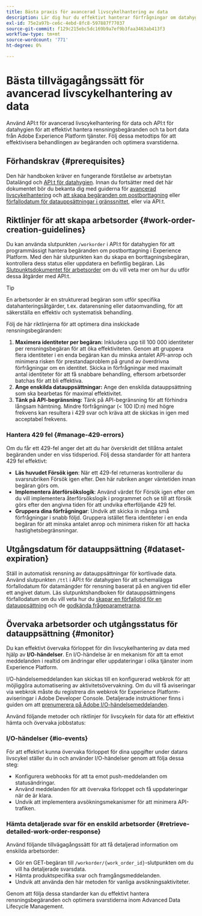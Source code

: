 ```yaml
---
title: Bästa praxis för avancerad livscykelhantering av data
description: Lär dig hur du effektivt hanterar förfrågningar om datahygien i Adobe Experience Platform med hjälp av API:t Advanced Data Lifecycle Management (Advanced Data Lifecycle Management) och API:t Data Hygiene. Den här guiden beskriver bästa praxis, till exempel maximering av identiteter per begäran, specificering av enskilda datauppsättningar och anpassning efter API-begränsning för att förhindra flaskhalsar. Dokumentet innehåller riktlinjer för att ställa in automatisk rensning av datauppsättningar, hur arbetsorderstatus ska övervakas samt detaljerade metoder för hämtning av svar. Följ dessa rutiner för att effektivisera behandlingen av begäranden och optimera svarstiderna.
exl-id: 75e2a97b-ce6c-4ebd-8fc8-597887f77037
source-git-commit: f129c215ebc5dc169b9a7ef9b3faa3463ab413f3
workflow-type: tm+mt
source-wordcount: '771'
ht-degree: 0%

---
```


# Bästa tillvägagångssätt för avancerad livscykelhantering av data

Använd API:t för avancerad livscykelhantering för data och API:t för datahygien för att effektivt hantera rensningsbegäranden och ta bort data från Adobe Experience Platform tjänster. Följ dessa metodtips för att effektivisera behandlingen av begäranden och optimera svarstiderna.

## Förhandskrav {#prerequisites}

Den här handboken kräver en fungerande förståelse av arbetsytan Datalängd och [API:t för datahygien](./api/overview.md). Innan du fortsätter med det här dokumentet bör du bekanta dig med guiderna för [avancerad livscykelhantering](./home.md) och [att skapa begäranden om postborttagning](./ui/record-delete.md) eller [förfallodatum för datauppsättningar i gränssnittet](./ui/dataset-expiration.md), eller via API:t.

## Riktlinjer för att skapa arbetsorder {#work-order-creation-guidelines}

Du kan använda slutpunkten `/workorder` i API:t för datahygien för att programmässigt hantera begäranden om postborttagning i Experience Platform. Med den här slutpunkten kan du skapa en borttagningsbegäran, kontrollera dess status eller uppdatera en befintlig begäran. Läs [Slutpunktsdokumentet för arbetsorder](./api/workorder.md) om du vill veta mer om hur du utför dessa åtgärder med API:t.

>[!TIP]
>
>En arbetsorder är en strukturerad begäran som utför specifika datahanteringsåtgärder, t.ex. datarensning eller dataomvandling, för att säkerställa en effektiv och systematisk behandling.

Följ de här riktlinjerna för att optimera dina inskickade rensningsbegäranden:

1. **Maximera identiteter per begäran:** Inkludera upp till 100 000 identiteter per rensningsbegäran för att öka effektiviteten. Genom att gruppera flera identiteter i en enda begäran kan du minska antalet API-anrop och minimera risken för prestandaproblem på grund av överdrivna förfrågningar om en identitet. Skicka in förfrågningar med maximalt antal identiteter för att få snabbare behandling, eftersom arbetsorder batchas för att bli effektiva.
2. **Ange enskilda datauppsättningar:** Ange den enskilda datauppsättning som ska bearbetas för maximal effektivitet.
3. **Tänk på API-begränsning:** Tänk på API-begränsning för att förhindra långsam hämtning. Mindre förfrågningar (&lt; 100 ID:n) med högre frekvens kan resultera i 429 svar och kräva att de skickas in igen med acceptabel frekvens.

### Hantera 429 fel {#manage-429-errors}

Om du får ett 429-fel anger det att du har överskridit det tillåtna antalet begäranden under en viss tidsperiod. Följ dessa standarder för att hantera 429 fel effektivt:

- **Läs huvudet Försök igen**: När ett 429-fel returneras kontrollerar du svarsrubriken Försök igen efter. Den här rubriken anger väntetiden innan begäran görs om.
- **Implementera återförsökslogik**: Använd värdet för Försök igen efter om du vill implementera återförsökslogik i programmet och se till att försök görs efter den angivna tiden för att undvika efterföljande 429 fel.
- **Gruppera dina förfrågningar**: Undvik att skicka in många små förfrågningar i snabb följd. Gruppera istället flera identiteter i en enda begäran för att minska antalet anrop och minimera risken för att hacka hastighetsbegränsningar.

## Utgångsdatum för datauppsättning {#dataset-expiration}

Ställ in automatisk rensning av datauppsättningar för kortlivade data. Använd slutpunkten `/ttl` i API:t för datahygien för att schemalägga förfallodatum för datamängder för rensning baserat på en angiven tid eller ett angivet datum. Läs slutpunktshandboken för datauppsättningens förfallodatum om du vill veta hur du [skapar en förfallotid för en datauppsättning](./api/dataset-expiration.md) och de [godkända frågeparametrarna](./api/dataset-expiration.md#query-params).

## Övervaka arbetsorder och utgångsstatus för datauppsättning {#monitor}

Du kan effektivt övervaka förloppet för din livscykelhantering av data med hjälp av **I/O-händelser**. En I/O-händelse är en mekanism för att ta emot meddelanden i realtid om ändringar eller uppdateringar i olika tjänster inom Experience Platform.

I/O-händelsemeddelanden kan skickas till en konfigurerad webkrok för att möjliggöra automatisering av aktivitetsövervakning. Om du vill få aviseringar via webkrok måste du registrera din webkrok för Experience Platform-aviseringar i Adobe Developer Console. Detaljerade instruktioner finns i guiden om att [prenumerera på Adobe I/O-händelsemeddelanden](../observability/alerts/subscribe.md).

Använd följande metoder och riktlinjer för livscykeln för data för att effektivt hämta och övervaka jobbstatus:

### I/O-händelser {#io-events}

För att effektivt kunna övervaka förloppet för dina uppgifter under datans livscykel ställer du in och använder I/O-händelser genom att följa dessa steg:

- Konfigurera webhooks för att ta emot push-meddelanden om statusändringar.
- Använd meddelanden för att övervaka förloppet och få uppdateringar när de är klara.
- Undvik att implementera avsökningsmekanismer för att minimera API-trafiken.

### Hämta detaljerade svar för en enskild arbetsorder {#retrieve-detailed-work-order-response}

Använd följande tillvägagångssätt för att få detaljerad information om enskilda arbetsorder:

- Gör en GET-begäran till `/workorder/{work_order_id}`-slutpunkten om du vill ha detaljerade svarsdata.
- Hämta produktspecifika svar och framgångsmeddelanden.
- Undvik att använda den här metoden för vanliga avsökningsaktiviteter.

Genom att följa dessa standarder kan du effektivt hantera rensningsbegäranden och optimera svarstiderna inom Advanced Data Lifecycle Management.
